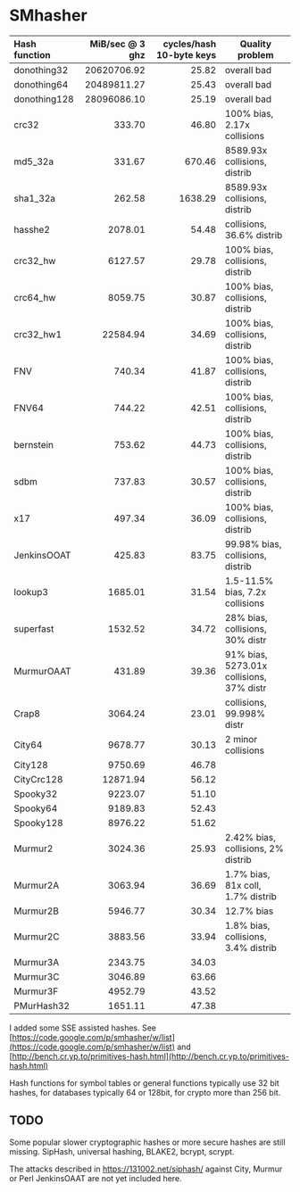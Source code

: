 SMhasher
========

| Hash function   |MiB/sec @ 3 ghz | cycles/hash 10-byte keys | Quality problem |
|:----------------|------------:|-------------:|--------------------------------|
| donothing32     | 20620706.92 |        25.82 | overall bad                    |
| donothing64     | 20489811.27 |        25.43 | overall bad                    |
| donothing128    | 28096086.10 |        25.19 | overall bad                    |
| crc32           |      333.70 |        46.80 | 100% bias, 2.17x collisions    |
| md5_32a         |      331.67 |       670.46 | 8589.93x collisions, distrib   |
| sha1_32a        |      262.58 |      1638.29 | 8589.93x collisions, distrib   |
| hasshe2         |     2078.01 |        54.48 | collisions, 36.6% distrib      |
| crc32_hw        |     6127.57 |        29.78 | 100% bias, collisions, distrib |
| crc64_hw        |     8059.75 |        30.87 | 100% bias, collisions, distrib |
| crc32_hw1       |    22584.94 |        34.69 | 100% bias, collisions, distrib |
| FNV             |      740.34 |        41.87 | 100% bias, collisions, distrib |
| FNV64           |      744.22 |        42.51 | 100% bias, collisions, distrib |
| bernstein       |      753.62 |        44.73 | 100% bias, collisions, distrib |
| sdbm            |      737.83 |        30.57 | 100% bias, collisions, distrib |
| x17             |      497.34 |        36.09 | 100% bias, collisions, distrib |
| JenkinsOOAT     |      425.83 |        83.75 | 99.98% bias, collisions, distrib |
| lookup3         |     1685.01 |        31.54 | 1.5-11.5% bias, 7.2x collisions |
| superfast       |     1532.52 |        34.72 | 28% bias, collisions, 30% distr |
| MurmurOAAT      |      431.89 |        39.36 | 91% bias, 5273.01x collisions, 37% distr |
| Crap8           |     3064.24 |        23.01 | collisions, 99.998% distr      |
| City64          |     9678.77 |        30.13 | 2 minor collisions             |
| City128         |     9750.69 |        46.78 |                                |
| CityCrc128      |    12871.94 |        56.12 |                                |
| Spooky32        |     9223.07 |        51.10 |                                |
| Spooky64        |     9189.83 |        52.43 |                                |
| Spooky128       |     8976.22 |        51.62 |                                |
| Murmur2         |     3024.36 |        25.93 | 2.42% bias, collisions, 2% distrib |
| Murmur2A        |     3063.94 |        36.69 | 1.7% bias, 81x coll, 1.7% distrib  |
| Murmur2B        |     5946.77 |        30.34 | 12.7% bias                     |
| Murmur2C        |     3883.56 |        33.94 | 1.8% bias, collisions, 3.4% distrib |
| Murmur3A        |     2343.75 |        34.03 |                                |
| Murmur3C        |     3046.89 |        63.66 |                                |
| Murmur3F        |     4952.79 |        43.52 |                                |
| PMurHash32      |     1651.11 |        47.38 |                                |

I added some SSE assisted hashes.
See [https://code.google.com/p/smhasher/w/list](https://code.google.com/p/smhasher/w/list)
and [http://bench.cr.yp.to/primitives-hash.html](http://bench.cr.yp.to/primitives-hash.html)

Hash functions for symbol tables or general functions typically use 32 bit hashes,
for databases typically 64 or 128bit, for crypto more than 256 bit.

TODO
----
Some popular slower cryptographic hashes or more secure hashes are still missing.
SipHash, universal hashing, BLAKE2, bcrypt, scrypt.

The attacks described in https://131002.net/siphash/ against City, Murmur or Perl JenkinsOAAT
are not yet included here.
